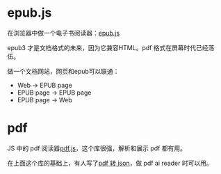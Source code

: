 


# epub.js

在浏览器中做一个电子书阅读器：[epub.js](https://github.com/futurepress/epub.js/)

epub3 才是文档格式的未来，因为它兼容HTML。pdf 格式在屏幕时代已经落伍。

做一个文档网站，网页和epub可以联通：

- Web -> EPUB page
- EPUB page -> EPUB page
- EPUB page -> Web


# pdf

JS 中的 pdf 阅读器[pdf.js](https://github.com/mozilla/pdf.js)，这个库很强，解析和展示 pdf 都有用。

在上面这个库的基础上，有人写了[pdf 转 json](https://github.com/modesty/pdf2json)，做 pdf ai reader 时可以用。


